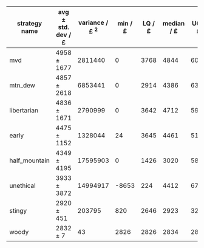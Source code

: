 strategy name | avg ± std. dev / £ | variance / £ <sup>2</sup> | min / £ | LQ / £ | median / £ | UQ / £ | max / £ | sample size
---|---|---|---|---|---|---|---|---
mvd | 4958 ± 1677 | 2811440 | 0 | 3768 | 4844| 6000 | 11858 | 720001
mtn\_dew | 4857 ± 2618 | 6853441 | 0 | 2914 | 4386 | 6306 | 17612 | 775409
libertarian | 4836 ± 1671 | 2790999 | 0 | 3642 | 4712 | 5908 | 12755 | 353692
early | 4475 ± 1152 | 1328044 | 24 | 3645 | 4461 | 5184 | 8930 | 461536
half\_mountain | 4349 ± 4195| 17595903 | 0 | 1426| 3020| 5819 | 30038 | 574983
unethical | 3933 ± 3872 | 14994917 | -8653 | 224 | 4412 | 6742 | 19440 | 423587
stingy | 2920 ± 451 | 203795 | 820 | 2646 | 2923 | 3206 | 4391 | 449108
woody | 2832 ± 7 | 43 | 2826 | 2826 | 2834 | 2861 | 2835 | 511603

